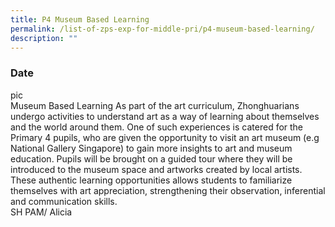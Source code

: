 ```yaml
---
title: P4 Museum Based Learning
permalink: /list-of-zps-exp-for-middle-pri/p4-museum-based-learning/
description: ""
---
```

### **Date**
pic<br>Museum Based Learning As part of the art curriculum, Zhonghuarians undergo activities to understand art as a way of learning about themselves and the world around them. One of such experiences is catered for the Primary 4 pupils, who are given the opportunity to visit an art museum (e.g National Gallery Singapore) to gain more insights to art and museum education. Pupils will be brought on a guided tour where they will be introduced to the museum space and artworks created by local artists. These authentic learning opportunities allows students to familiarize themselves with art appreciation, strengthening their observation, inferential and communication skills.<br>SH PAM/ Alicia
